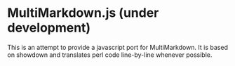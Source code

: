 # MultiMarkdown.js (under development)
This is an attempt to provide a javascript port for MultiMarkdown. It is based on showdown and translates perl code line-by-line whenever possible.
